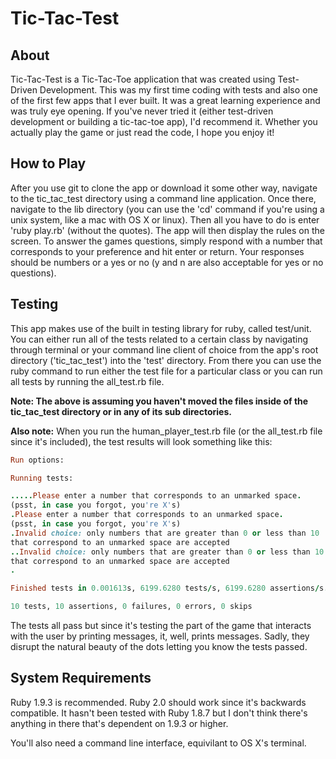 # Tic-Tac-Test

## About
Tic-Tac-Test is a Tic-Tac-Toe application that was created using Test-Driven Development.
This was my first time coding with tests and also one of the first few apps that
I ever built. It was a great learning experience and was truly eye opening. If you've
never tried it (either test-driven development or building a tic-tac-toe app), I'd
recommend it. Whether you actually play the game or just read the code, I hope you
enjoy it!

## How to Play
After you use git to clone the app or download it some other way, navigate to the tic_tac_test
directory using a command line application. Once there, navigate to the lib directory (you can
use the 'cd' command if you're using a unix system, like a mac with OS X or linux). Then
all you have to do is enter 'ruby play.rb' (without the quotes). The app will then display
the rules on the screen. To answer the games questions, simply respond with a number
that corresponds to your preference and hit enter or return. Your responses should be numbers
or a yes or no (y and n are also acceptable for yes or no questions).

## Testing
This app makes use of the built in testing library for ruby, called test/unit. You can either
run all of the tests related to a certain class by navigating through terminal or your
command line client of choice from the app's root directory ('tic_tac_test') into the 'test'
directory. From there you can use the ruby command to run either the test file for a particular
class or you can run all tests by running the all_test.rb file.

**Note: The above is assuming you haven't moved the files inside of the tic_tac_test directory or
in any of its sub directories.**

**Also note:** When you run the human_player_test.rb file (or the all_test.rb file since it's
included), the test results will look something like this:

```ruby
Run options:

Running tests:

.....Please enter a number that corresponds to an unmarked space.
(psst, in case you forgot, you're X's)
.Please enter a number that corresponds to an unmarked space.
(psst, in case you forgot, you're X's)
.Invalid choice: only numbers that are greater than 0 or less than 10
that correspond to an unmarked space are accepted
..Invalid choice: only numbers that are greater than 0 or less than 10
that correspond to an unmarked space are accepted
.

Finished tests in 0.001613s, 6199.6280 tests/s, 6199.6280 assertions/s.

10 tests, 10 assertions, 0 failures, 0 errors, 0 skips
```

The tests all pass but since it's testing the part of the game that
interacts with the user by printing messages, it, well, prints messages.
Sadly, they disrupt the natural beauty of the dots letting you know the
tests passed.

## System Requirements
Ruby 1.9.3 is recommended. Ruby 2.0 should work since it's backwards compatible.
It hasn't been tested with Ruby 1.8.7 but I don't think there's anything
in there that's dependent on 1.9.3 or higher.

You'll also need a command line interface, equivilant to OS X's terminal.

